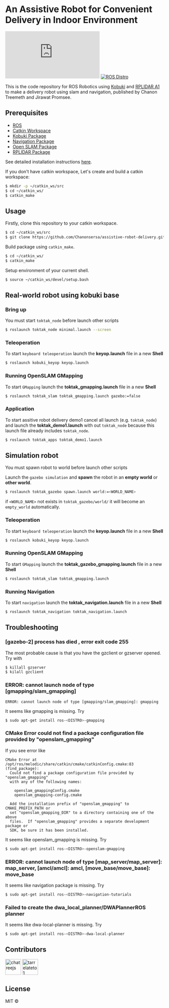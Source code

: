 # An Assistive Robot for Convenient Delivery in Indoor Environment
[![Build Status](https://img.shields.io/gitlab/pipeline/assistiverobot/assistiverobot.ros)](https://gitlab.com/assistiverobot/assistiverobot.ros/-/pipelines) 
[![ROS Distro](https://img.shields.io/badge/ROS-melodic-brightgreen)](https://img.shields.io/badge/ROS-melodic-brightgreen)

This is the code repository for ROS Robotics using [Kobuki](http://kobuki.yujinrobot.com/about2/) and [RPLIDAR A1](http://www.slamtec.com/en/lidar/a1) to make a delivery robot using slam and navigation, published by Chanon Treemeth and Jirawat Promsee.

## Prerequisites

* [ROS](https://www.ros.org/install/)
* [Catkin Workspace](http://wiki.ros.org/catkin/workspaces)
* [Kobuki Package](http://wiki.ros.org/kobuki)
* [Navigation Package](http://wiki.ros.org/navigation)
* [Open SLAM Package](http://wiki.ros.org/openslam_gmapping)
* [RPLIDAR Package]()

See detailed installation instructions [here](installation.md).

If you don't have catkin workspace, Let's create and build a catkin workspace:

```bash
$ mkdir -p ~/catkin_ws/src
$ cd ~/catkin_ws/
$ catkin_make
```

## Usage

Firstly, clone this repository to your catkin workspace.

```bash
$ cd ~/catkin_ws/src
$ git clone https://github.com/Chanonsersa/assistive-robot-delivery.git
```

Build package using `catkin_make`.

```bash
$ cd ~/catkin_ws/
$ catkin_make
```

Setup environment of your current shell.

```bash
$ source ~/catkin_ws/devel/setup.bash
```

## Real-world robot using kobuki base

### Bring up

You must start `toktak_node` before launch other scripts

```bash
$ roslaunch toktak_node minimal.launch --screen
```

### Teleoperation

To start `keyboard teleoperation` launch the **keyop.launch** file in a new **Shell** 

```bash
$ roslaunch kobuki_keyop keyop.launch
```

### Running OpenSLAM GMapping

To start `GMapping` launch the **toktak_gmapping.launch** file in a new **Shell**

```bash
$ roslaunch toktak_slam toktak_gmapping.launch gazebo:=false
```

### Application
 
To start assitive robot delivery demo1 cancel all launch (e.g. `toktak_node`) and launch the **toktak_demo1.launch** with out `toktak_node` because this launch file already includes `toktak_node`.

```bash
$ roslaunch toktak_apps toktak_demo1.launch
```

## Simulation robot

You must spawn robot to world before launch other scripts

Launch the `gazebo simulation` and **spawn** the robot in an **empty world** or **other world**.

```bash
$ roslaunch toktak_gazebo spawn.launch world:=<WORLD_NAME>
```
if `<WORLD_NAME>` not exists in `toktak_gazebo/world/` it will become an `empty_world` automatically.

### Teleoperation

To start `keyboard teleoperation` launch the **keyop.launch** file in a new **Shell** 

```bash
$ roslaunch kobuki_keyop keyop.launch
```

### Running OpenSLAM GMapping

To start `GMapping` launch the **toktak_gazebo_gmapping.launch** file in a new **Shell**

```bash
$ roslaunch toktak_slam toktak_gmapping.launch
```

### Running Navigation

To start `navigation` launch the **toktak_navigation.launch** file in a new **Shell**

```bash
$ roslaunch toktak_navigation toktak_navigation.launch
```

## Troubleshooting
### [gazebo-2] process has died , error exit code 255
The most probable cause is that you have the gzclient or gzserver opened. Try with

```bash
$ killall gzserver
$ kilall gzclient
```

### ERROR: cannot launch node of type [gmapping/slam_gmapping]

```
ERROR: cannot launch node of type [gmapping/slam_gmapping]: gmapping
```

It seems like gmapping is missing. Try

```bash
$ sudo apt-get install ros-<DISTRO>-gmapping
```

### CMake Error could not find a package configuration file provided by "openslam_gmapping"
If you see error like

```
CMake Error at /opt/ros/melodic/share/catkin/cmake/catkinConfig.cmake:83 (find_package):
  Could not find a package configuration file provided by "openslam_gmapping"
  with any of the following names:

    openslam_gmappingConfig.cmake
    openslam_gmapping-config.cmake

  Add the installation prefix of "openslam_gmapping" to CMAKE_PREFIX_PATH or
  set "openslam_gmapping_DIR" to a directory containing one of the above
  files.  If "openslam_gmapping" provides a separate development package or
  SDK, be sure it has been installed.
```
It seems like openslam_gmapping is missing. Try

```bash
$ sudo apt-get install ros-<DISTRO>-openslam-gmapping
```

### ERROR: cannot launch node of type [map_server/map_server]: map_server, [amcl/amcl]: amcl, [move_base/move_base]: move_base

It seems like navigation package is missing. Try

```bash
$ sudo apt-get install ros-<DISTRO>-navigation-tutorials 
```

### Failed to create the dwa_local_planner/DWAPlannerROS planner

It seems like dwa-local-planner is missing. Try

```bash
$ sudo apt-get install ros-<DISTRO>-dwa-local-planner
```

## Contributors

<a href="https://github.com/chatreejs"><img src="https://secure.gravatar.com/avatar/8ebfbbad731d04f7c676aa5f36b661c4?s=800&d=identicon" title="chatreejs" width="50" height="50"></a> <a href="https://github.com/tarrelateto1"><img src="https://avatars1.githubusercontent.com/u/47720165?s=460&v=4" title="tarrelateto1" width="50" height="50"></a>

## License

MIT ©
